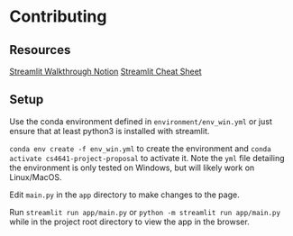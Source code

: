# Contributing
## Resources
[Streamlit Walkthrough Notion](https://nostalgic-beauty-37e.notion.site/Streamlit-Walkthrough-2de3c47c3c4b4cbfbccb6c264663c8a0)
[Streamlit Cheat Sheet](https://cheat-sheet.streamlit.app/)

## Setup
Use the conda environment defined in `environment/env_win.yml` or just ensure that at least python3 is installed with streamlit.

`conda env create -f env_win.yml` to create the environment and `conda activate cs4641-project-proposal` to activate it. Note the `yml` file detailing the environment is only tested on Windows, but will likely work on Linux/MacOS.

Edit `main.py` in the `app` directory to make changes to the page.

Run `streamlit run app/main.py` or `python -m streamlit run app/main.py` while in the project root directory to view the app in the browser.

